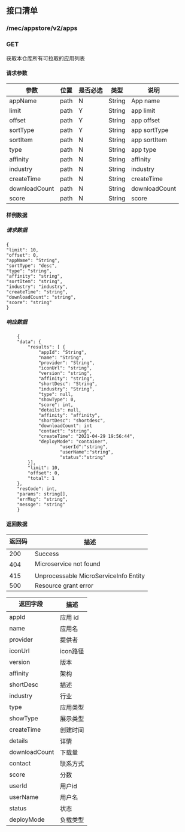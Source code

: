 ## 接口清单

### /mec/appstore/v2/apps
###  GET
获取本仓库所有可拉取的应用列表
#### 请求参数
|参数 |位置 | 是否必选 | 类型 |说明|
|-----|-----|----|------|-----|
|appName | path |N| String | App name |
|limit | path |Y| String | app limit |
|offset | path |Y| String | app offset |
|sortType | path |Y| String | app sortType |
|sortItem | path |N| String | app sortItem|
|type | path |N| String | app type|
|affinity | path |N| String | affinity|
|industry | path |N| String | industry|
|createTime | path |N| String | createTime|
|downloadCount | path |N| String | downloadCount|
|score | path |N| String | score|

#### 样例数据
##### 请求数据
    {
    "limit": 10,
    "offset": 0,
    "appName": "String",
    "sortType": "desc",
    "type": "string",
	"affinity": "string",
	"sortItem": "string",
	"industry": "industry",
	"createTime": "string",
	"downloadCount": "string",
	"score": "string"
    }
##### 响应数据
        {
        "data": {
        	"results": [ {
        		"appId": "String",
        		"name": "String",
        		"provider": "String",
        		"iconUrl": "string",
        		"version": "string",
        		"affinity": "string",
        		"shortDesc": "String",
        		"industry": "String",
        		"type": null,
        		"showType": 0,
        		"score": int,
        		"details": null,
        		"affinity": "affinity",
        		"shortDesc": "shortdesc",
        		"downloadCount": int
        		"contact": "string",
        		"createTime": "2021-04-29 19:56:44",
        		"deployMode": "container",
						"userId":"string",
						"userName":"string",
						"status":"string"
        	}],
        	"limit": 10,
        	"offset": 0,
        	"total": 1
        },
    	"resCode": int,
    	"params": string[],
    	"errMsg": "string",
    	"messge": "string"
        }


#### 返回数据
|返回码  |描述|
|-----|-----|
|200 | Success |
|404 | Microservice not found |
|415 | Unprocessable MicroServiceInfo Entity  |
|500 | Resource grant error |

|返回字段  |描述|
|-----|-----|
|appId | 应用 id |
|name | 应用名 |
|provider | 提供者 |
|iconUrl | icon路径 |
|version | 版本 |
|affinity | 架构 |
|shortDesc | 描述 |
|industry | 行业 |
|type | 应用类型 |
|showType | 展示类型 |
|createTime | 创建时间 |
|details | 详情 |
|downloadCount |下载量 |
|contact | 联系方式 |
|score | 分数 |
|userId | 用户id |
|userName | 用户名 |
|status | 状态 |
|deployMode | 负载类型 |